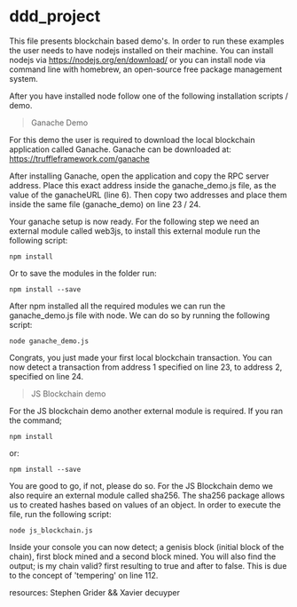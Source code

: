 # ddd_project

This file presents blockchain based demo's. In order to run these examples the user needs to have nodejs installed on their machine.
You can install nodejs via https://nodejs.org/en/download/ or you can install node via command line with homebrew, an open-source free
package management system.

After you have installed node follow one of the following installation scripts / demo.

> Ganache Demo

For this demo the user is required to download the local blockchain application called Ganache. Ganache can be downloaded at:
https://truffleframework.com/ganache

After installing Ganache, open the application and copy the RPC server address. Place this exact address inside the ganache_demo.js file, as the value of the ganacheURL (line 6). Then copy two addresses and place them inside the same file (ganache_demo) on line 23 / 24.

Your ganache setup is now ready. For the following step we need an external module called web3js, to install this external module run the following script:

```
npm install
```

Or to save the modules in the folder run:

```
npm install --save

```

After npm installed all the required modules we can run the ganache_demo.js file with node. We can do so by running the following script:

```
node ganache_demo.js
```

Congrats, you just made your first local blockchain transaction. You can now detect a transaction from address 1 specified on line 23, to address 2, specified on line 24.

> JS Blockchain demo

For the JS blockchain demo another external module is required. If you ran the command;

```
npm install
```

or:

```
npm install --save
```

You are good to go, if not, please do so. For the JS Blockchain demo we also require an external module called sha256.
The sha256 package allows us to created hashes based on values of an object. In order to execute the file, run the following script:

```
node js_blockchain.js
```

Inside your console you can now detect; a genisis block (initial block of the chain), first block mined and a second block mined.
You will also find the output; is my chain valid? first resulting to true and after to false. This is due to the concept of 'tempering' on line 112.

resources: Stephen Grider && Xavier decuyper

